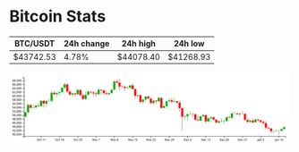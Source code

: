 # Bitcoin Stats

BTC/USDT|24h change|24h high|24h low|
|---|---|---|---|
|$43742.53|4.78%|$44078.40|$41268.93|

<img src="./chart.svg">
